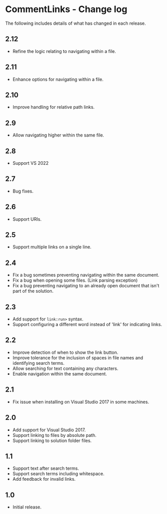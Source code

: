 # CommentLinks - Change log

The following includes details of what has changed in each release.

## 2.12

- Refine the logic relating to navigating within a file.

## 2.11

- Enhance options for navigating within a file.

## 2.10

- Improve handling for relative path links.

## 2.9

- Allow navigating higher within the same file.

## 2.8

- Support VS 2022

## 2.7

- Bug fixes.

## 2.6

- Support URIs.

## 2.5

- Support multiple links on a single line.

## 2.4

- Fix a bug sometimes preventing navigating within the same document.
- Fix a bug when opening some files. (Link parsing exception)
- Fix a bug preventing navigating to an already open document that isn't part of the solution.

## 2.3

- Add support for `link:run>` syntax.
- Support configuring a different word instead of 'link' for indicating links.

## 2.2

- Improve detection of when to show the link button.
- Improve tolerance for the inclusion of spaces in file names and identifying search terms.
- Allow searching for text containing any characters.
- Enable navigation within the same document.

## 2.1

- Fix issue when installing on Visual Studio 2017 in some machines.

## 2.0

- Add support for Visual Studio 2017.
- Support linking to files by absolute path.
- Support linking to solution folder files.

## 1.1

- Support text after search terms.
- Support search terms including whitespace.
- Add feedback for invalid links.

## 1.0

- Initial release.

